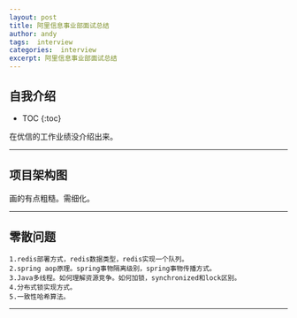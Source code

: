 ```yaml
---
layout: post
title: 阿里信息事业部面试总结
author: andy
tags:  interview 
categories:  interview
excerpt: 阿里信息事业部面试总结
---
```



## 自我介绍

* TOC
{:toc}

在优信的工作业绩没介绍出来。

---


## 项目架构图

画的有点粗糙。需细化。


---


## 零散问题



~~~
1.redis部署方式，redis数据类型，redis实现一个队列。
2.spring aop原理。spring事物隔离级别，spring事物传播方式。
3.Java多线程。如何理解资源竞争。如何加锁，synchronized和lock区别。
4.分布式锁实现方式。
5.一致性哈希算法。
~~~


---





